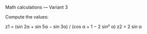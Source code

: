 Math calculations — Variant 3

Compute the values:

z1 = (sin 2α + sin 5α − sin 3α) / (cos α + 1 − 2 sin² α)
z2 = 2 sin α